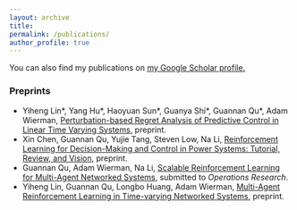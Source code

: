 ```yaml
---
layout: archive
title: 
permalink: /publications/
author_profile: true
---
```


  You can also find my publications on <u><a href="{{author.googlescholar}}">my Google Scholar profile</a>.</u>

### Preprints 
- Yiheng Lin*, Yang Hu*, Haoyuan Sun*, Guanya Shi*, Guannan Qu*, Adam Wierman, [Perturbation-based Regret Analysis of Predictive Control in Linear Time Varying Systems](https://arxiv.org/pdf/2106.10497.pdf), preprint.  
- Xin Chen, Guannan Qu, Yujie Tang, Steven Low, Na Li, [Reinforcement Learning for Decision-Making and Control in Power Systems: Tutorial, Review, and Vision](https://arxiv.org/abs/2102.01168), preprint.
- Guannan Qu, Adam Wierman, Na Li, [Scalable Reinforcement Learning for Multi-Agent Networked Systems](https://drive.google.com/file/d/1Habyv4j7qUFRuY0jVIFdjc9jthGtXtk_/view?usp=sharing), submitted to *Operations Research*.
- Yiheng Lin, Guannan Qu, Longbo Huang, Adam Wierman, [Multi-Agent Reinforcement Learning in Time-varying Networked Systems](https://arxiv.org/abs/2006.06555), preprint.


